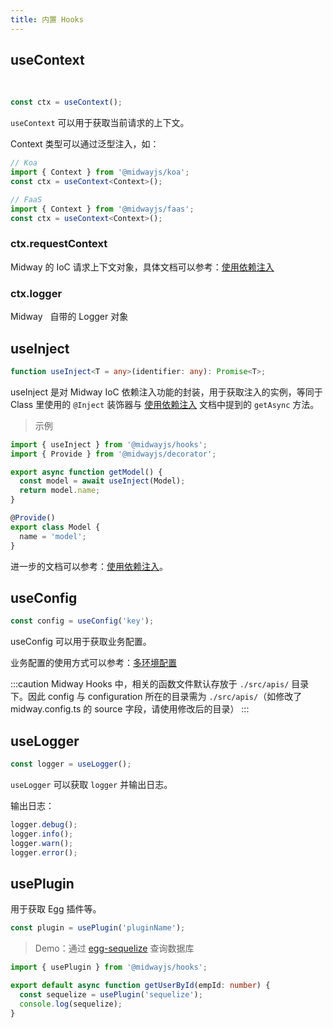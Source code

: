 ```yaml
---
title: 内置 Hooks
---
```


## useContext

**​**

```typescript
const ctx = useContext();
```

`useContext` 可以用于获取当前请求的上下文。

Context 类型可以通过泛型注入，如：

```typescript
// Koa
import { Context } from '@midwayjs/koa';
const ctx = useContext<Context>();

// FaaS
import { Context } from '@midwayjs/faas';
const ctx = useContext<Context>();
```

### ctx.requestContext

Midway 的 IoC 请求上下文对象，具体文档可以参考：[使用依赖注入](https://www.yuque.com/midwayjs/faas/use_inject)

### ctx.logger

Midway   自带的 Logger 对象

## useInject

```typescript
function useInject<T = any>(identifier: any): Promise<T>;
```

useInject 是对 Midway IoC 依赖注入功能的封装，用于获取注入的实例，等同于 Class 里使用的 `@Inject` 装饰器与 [使用依赖注入](/docs/container) 文档中提到的 `getAsync` 方法。

> 示例

```typescript
import { useInject } from '@midwayjs/hooks';
import { Provide } from '@midwayjs/decorator';

export async function getModel() {
  const model = await useInject(Model);
  return model.name;
}

@Provide()
export class Model {
  name = 'model';
}
```

进一步的文档可以参考：[使用依赖注入](/docs/container)。

## useConfig

```typescript
const config = useConfig('key');
```

useConfig 可以用于获取业务配置。

业务配置的使用方式可以参考：[多环境配置](/docs/env_config)

:::caution
Midway Hooks 中，相关的函数文件默认存放于 `./src/apis/` 目录下。因此 config 与 configuration 所在的目录需为 `./src/apis/`（如修改了 midway.config.ts 的 source 字段，请使用修改后的目录）
:::

## useLogger

```typescript
const logger = useLogger();
```

`useLogger` 可以获取 `logger` 并输出日志。

输出日志：

```typescript
logger.debug();
logger.info();
logger.warn();
logger.error();
```

## usePlugin

用于获取 Egg 插件等。

```typescript
const plugin = usePlugin('pluginName');
```

> Demo：通过 [egg-sequelize](https://github.com/eggjs/egg-sequelize) 查询数据库

```typescript
import { usePlugin } from '@midwayjs/hooks';

export default async function getUserById(empId: number) {
  const sequelize = usePlugin('sequelize');
  console.log(sequelize);
}
```
